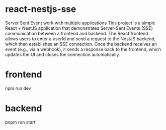 # react-nestjs-sse
Server Sent Event work with multiple applications 
This project is a simple React + NestJS application 
that demonstrates Server-Sent Events (SSE) communication 
between a frontend and backend. The React frontend allows 
users to enter a userId and send a request to the NestJS backend, 
which then establishes an SSE connection. 
Once the backend receives an event (e.g., via a webhook), 
it sends a response back to the frontend, which updates 
the UI and closes the connection automatically.

# frontend
npm run dev

# backend
pnpm run start
